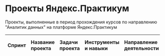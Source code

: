 # Проекты Яндекс.Практикум

Проекты, выполненные в период прохождения курсов по направлению "Аналитик данных" на платформе Яндекс.Практикум

| Спринт | Название проекта | Задачи проекта | Инструменты и навыки | Направление деятельности | Направление деятельности компаний |
| :---------------------- | :---------------------- | :---------------------- | :---------------------- | :---------------------- | :---------------------- |
